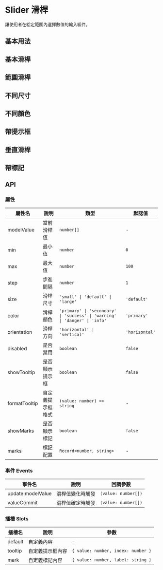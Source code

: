 # Slider 滑桿

讓使用者在給定範圍內選擇數值的輸入組件。

## 基本用法

## 基本滑桿

<Demo>
  <BasicSlider />
  <template #code>

```vue
<template>
  <div>
    <SHSlider v-model="value" :min="0" :max="100" />
  </div>
</template>

<script setup>
import { ref } from 'vue'
import { SHSlider } from '@proladon/shelter-ui'

const value = ref([50])
</script>
```

  </template>
</Demo>

## 範圍滑桿

<Demo>
  <RangeSlider />
  <template #code>

```vue
<template>
  <div>
    <SHSlider v-model="range" :min="0" :max="100" />
  </div>
</template>

<script setup>
import { ref } from 'vue'
import { SHSlider } from '@proladon/shelter-ui'

const range = ref([25, 75])
</script>
```

  </template>
</Demo>

## 不同尺寸

<Demo>
  <SizeSlider />
  <template #code>

```vue
<template>
  <div>
    <SHSlider v-model="v" size="small" />
    <SHSlider v-model="v" size="default" />
    <SHSlider v-model="v" size="large" />
  </div>
</template>

<script setup>
import { ref } from 'vue'
import { SHSlider } from '@proladon/shelter-ui'

const v = ref([60])
</script>
```

  </template>
</Demo>

## 不同顏色

<Demo>
  <ColorSlider />
  <template #code>

```vue
<template>
  <div>
    <SHSlider v-model="c" color="primary" />
    <SHSlider v-model="c" color="secondary" />
    <SHSlider v-model="c" color="success" />
  </div>
</template>

<script setup>
import { ref } from 'vue'
import { SHSlider } from '@proladon/shelter-ui'

const c = ref([70])
</script>
```

  </template>
</Demo>

## 帶提示框

<Demo>
  <TooltipSlider />
  <template #code>

```vue
<template>
  <div>
    <SHSlider
      v-model="t"
      :show-tooltip="true"
      :format-tooltip="(v) => `${v}%`"
    />
  </div>
</template>

<script setup>
import { ref } from 'vue'
import { SHSlider } from '@proladon/shelter-ui'

const t = ref([40])
</script>
```

  </template>
</Demo>

## 垂直滑桿

<Demo>
  <VerticalSlider />
  <template #code>

```vue
<template>
  <div style="height:200px">
    <SHSlider v-model="v" orientation="vertical" />
  </div>
</template>

<script setup>
import { ref } from 'vue'
import { SHSlider } from '@proladon/shelter-ui'

const v = ref([80])
</script>
```

  </template>
</Demo>

## 帶標記

<Demo>
  <MarksSlider />
  <template #code>

```vue
<template>
  <div>
    <SHSlider v-model="m" :show-marks="true" :marks="marks" :step="25" />
  </div>
</template>

<script setup>
import { ref } from 'vue'
import { SHSlider } from '@proladon/shelter-ui'

const m = ref([50])
const marks = { 0: '0%', 25: '25%', 50: '50%', 75: '75%', 100: '100%' }
</script>
```

  </template>
</Demo>

## API

### 屬性

| 屬性名        | 說明             | 類型                                                                       | 默認值         |
| ------------- | ---------------- | -------------------------------------------------------------------------- | -------------- |
| modelValue    | 當前滑桿值       | `number[]`                                                                 | -              |
| min           | 最小值           | `number`                                                                   | `0`            |
| max           | 最大值           | `number`                                                                   | `100`          |
| step          | 步進間隔         | `number`                                                                   | `1`            |
| size          | 滑桿尺寸         | `'small' \| 'default' \| 'large'`                                          | `'default'`    |
| color         | 滑桿顏色         | `'primary' \| 'secondary' \| 'success' \| 'warning' \| 'danger' \| 'info'` | `'primary'`    |
| orientation   | 滑桿方向         | `'horizontal' \| 'vertical'`                                               | `'horizontal'` |
| disabled      | 是否禁用         | `boolean`                                                                  | `false`        |
| showTooltip   | 是否顯示提示框   | `boolean`                                                                  | `false`        |
| formatTooltip | 自定義提示框格式 | `(value: number) => string`                                                | -              |
| showMarks     | 是否顯示標記     | `boolean`                                                                  | `false`        |
| marks         | 標記配置         | `Record<number, string>`                                                   | -              |

### 事件 Events

| 事件名            | 說明             | 回調參數            |
| ----------------- | ---------------- | ------------------- |
| update:modelValue | 滑桿值變化時觸發 | `(value: number[])` |
| valueCommit       | 滑桿值確定時觸發 | `(value: number[])` |

### 插槽 Slots

| 插槽名  | 說明             | 參數                               |
| ------- | ---------------- | ---------------------------------- |
| default | 自定義內容       | -                                  |
| tooltip | 自定義提示框內容 | `{ value: number, index: number }` |
| mark    | 自定義標記內容   | `{ value: number, label: string }` |

<script setup>
import { SHConfigProvider } from '@/index'
import BasicSlider from '@/components/Slider/demos/BasicSlider.vue'
import RangeSlider from '@/components/Slider/demos/RangeSlider.vue'
import SizeSlider from '@/components/Slider/demos/SizeSlider.vue'
import ColorSlider from '@/components/Slider/demos/ColorSlider.vue'
import TooltipSlider from '@/components/Slider/demos/TooltipSlider.vue'
import VerticalSlider from '@/components/Slider/demos/VerticalSlider.vue'
import MarksSlider from '@/components/Slider/demos/MarksSlider.vue'
</script>
